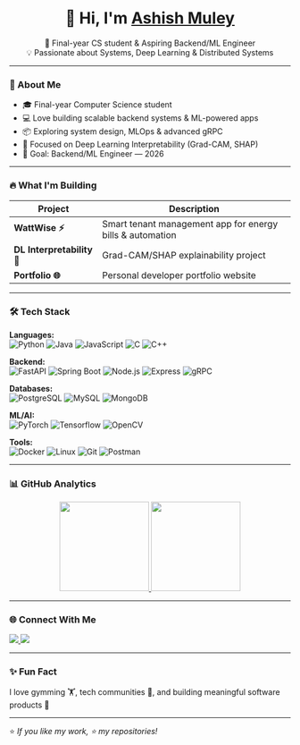 <h1 align="center">👋 Hi, I'm <a href="https://www.linkedin.com/in/ashish-muley-599b9736a/" target="_blank">Ashish Muley</a></h1>

<p align="center">
🚀 Final-year CS student & Aspiring Backend/ML Engineer <br/>
💡 Passionate about Systems, Deep Learning & Distributed Systems  
</p>

---

### 🚀 About Me  
- 🎓 Final-year Computer Science student  
- 💻 Love building scalable backend systems & ML-powered apps  
- 📦 Exploring system design, MLOps & advanced gRPC  
- 🧠 Focused on Deep Learning Interpretability (Grad-CAM, SHAP)  
- 🎯 Goal: Backend/ML Engineer — 2026  

---

### 🔥 What I'm Building  
| Project | Description |
|--------|-------------|
| **WattWise ⚡** | Smart tenant management app for energy bills & automation |
| **DL Interpretability 🧠** | Grad-CAM/SHAP explainability project |
| **Portfolio 🌐** | Personal developer portfolio website |

---


### 🛠 Tech Stack

**Languages:**  
![Python](https://img.shields.io/badge/Python-3776AB?logo=python&logoColor=white)
![Java](https://img.shields.io/badge/Java-007396?logo=java&logoColor=white)
![JavaScript](https://img.shields.io/badge/JavaScript-F7DF1E?logo=javascript&logoColor=black)
![C](https://img.shields.io/badge/C-00599C?logo=c&logoColor=white)
![C++](https://img.shields.io/badge/C++-00599C?logo=c%2B%2B&logoColor=white)

**Backend:**  
![FastAPI](https://img.shields.io/badge/FastAPI-009688?logo=fastapi&logoColor=white)
![Spring Boot](https://img.shields.io/badge/SpringBoot-6DB33F?logo=springboot&logoColor=white)
![Node.js](https://img.shields.io/badge/Node.js-339933?logo=node.js&logoColor=white)
![Express](https://img.shields.io/badge/Express-000000?logo=express&logoColor=white)
![gRPC](https://img.shields.io/badge/gRPC-4285F4?logo=google&logoColor=white)

**Databases:**  
![PostgreSQL](https://img.shields.io/badge/PostgreSQL-4169E1?logo=postgresql&logoColor=white)
![MySQL](https://img.shields.io/badge/MySQL-005C84?logo=mysql&logoColor=white)
![MongoDB](https://img.shields.io/badge/MongoDB-4EA94B?logo=mongodb&logoColor=white)

**ML/AI:**  
![PyTorch](https://img.shields.io/badge/PyTorch-EE4C2C?logo=pytorch&logoColor=white)
![Tensorflow](https://img.shields.io/badge/TensorFlow-FF6F00?logo=tensorflow&logoColor=white)
![OpenCV](https://img.shields.io/badge/OpenCV-5C3EE8?logo=opencv&logoColor=white)

**Tools:**  
![Docker](https://img.shields.io/badge/Docker-2496ED?logo=docker&logoColor=white)
![Linux](https://img.shields.io/badge/Linux-FCC624?logo=linux&logoColor=black)
![Git](https://img.shields.io/badge/Git-F05032?logo=git&logoColor=white)
![Postman](https://img.shields.io/badge/Postman-FF6C37?logo=postman&logoColor=white)

---

### 📊 GitHub Analytics  

<p align="center"> 
<a href="https://github.com/Ashish552"> 
<img src="https://github-readme-stats.vercel.app/api?username=Ashish552&show_icons=true&theme=tokyonight" height="160"/> 
<img src="https://github-readme-stats.vercel.app/api/top-langs/?username=Ashish552&layout=compact&theme=tokyonight" height="160"/> 
</a> 
</p>

---

### 🌐 Connect With Me  

<p align="left">
<a href="https://www.linkedin.com/in/ashish-muley-599b9736a/">
<img src="https://img.shields.io/badge/LinkedIn-0A66C2?style=for-the-badge&logo=linkedin&logoColor=white"/>
</a>
<a href="#">
<img src="https://img.shields.io/badge/Portfolio-Under%20Construction-orange?style=for-the-badge&logo=webflow&logoColor=white"/>
</a>
</p>

---

### ✨ Fun Fact  
I love gymming 🏋️, tech communities 👥, and building meaningful software products 🚧  

---

⭐️ _If you like my work, ⭐ my repositories!_
```
